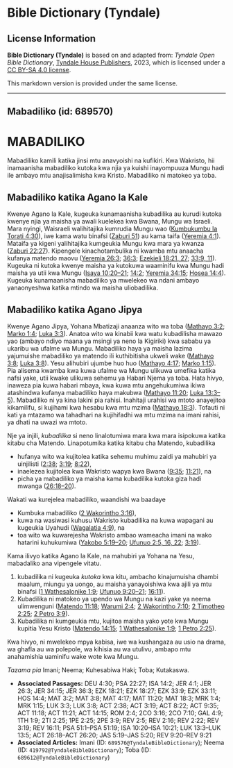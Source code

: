 # Bible Dictionary (Tyndale)

## License Information

**Bible Dictionary (Tyndale)** is based on and adapted from: _Tyndale Open Bible Dictionary_, [Tyndale House Publishers](https://tyndaleopenresources.com/), 2023, which is licensed under a [CC BY-SA 4.0 license](https://creativecommons.org/licenses/by-sa/4.0/legalcode.en).

This markdown version is provided under the same license.



--------------------------------

## Mabadiliko (id: 689570)

MABADILIKO
==========

Mabadiliko kamili katika jinsi mtu anavyoishi na kufikiri. Kwa Wakristo, hii inamaanisha mabadiliko kutoka kwa njia ya kuishi inayompuuza Mungu hadi ile ambayo mtu anajisalimisha kwa Kristo. Mabadiliko ni matokeo ya toba.

Mabadiliko katika Agano la Kale
-------------------------------

Kwenye Agano la Kale, kugeuka kunamaanisha kubadilika au kurudi kutoka kwenye njia ya maisha ya awali kuelekea kwa Bwana, Mungu wa Israeli. Mara nyingi, Waisraeli walihitajika kumrudia Mungu wao ([Kumbukumbu la Torati 4:30](https://ref.ly/Deut4:30)), iwe kama watu binafsi ([Zaburi 51](https://ref.ly/Ps51:1-Ps51:19)) au kama taifa ([Yeremia 4:1](https://ref.ly/Jer4:1)). Mataifa ya kigeni yalihitajika kumgeukia Mungu kwa mara ya kwanza ([Zaburi 22:27](https://ref.ly/Ps22:27)). Kipengele kinachotambulika ni kwamba mtu anaacha kufanya matendo maovu ([Yeremia 26:3](https://ref.ly/Jer26:3); [36:3](https://ref.ly/Jer36:3); [Ezekieli 18:21, 27](https://ref.ly/Ezek18:21,Ezek18:27); [33:9, 11](https://ref.ly/Ezek33:9,Ezek33:11)). Kugeuka ni kutoka kwenye maisha ya kutokuwa waaminifu kwa Mungu hadi maisha ya utii kwa Mungu ([Isaya 10:20–21](https://ref.ly/Isa10:20-Isa10:21); [14:2](https://ref.ly/Isa14:2); [Yeremia 34:15](https://ref.ly/Jer34:15); [Hosea 14:4](https://ref.ly/Hos14:4)). Kugeuka kunamaanisha mabadiliko ya mwelekeo wa ndani ambayo yanaonyeshwa katika mtindo wa maisha uliobadilika.

Mabadiliko katika Agano Jipya
-----------------------------

Kwenye Agano Jipya, Yohana Mbatizaji anaanza wito wa toba ([Mathayo 3:2](https://ref.ly/Matt3:2); [Marko 1:4](https://ref.ly/Mark1:4); [Luka 3:3](https://ref.ly/Luke3:3)). Anatoa wito wa kinabii kwa watu kubadilisha mawazo yao (ambayo ndiyo maana ya msingi ya neno la Kigiriki) kwa sababu ya ukaribu wa ufalme wa Mungu. Mabadiliko haya ya maisha lazima yajumuishe mabadiliko ya matendo ili kuthibitisha ukweli wake ([Mathayo 3:8](https://ref.ly/Matt3:8); [Luka 3:8](https://ref.ly/Luke3:8)). Yesu alihubiri ujumbe huo huo ([Mathayo 4:17](https://ref.ly/Matt4:17); [Marko 1:15](https://ref.ly/Mark1:15)). Pia alisema kwamba kwa kuwa ufalme wa Mungu ulikuwa umefika katika nafsi yake, utii kwake ulikuwa sehemu ya Habari Njema ya toba. Hata hivyo, inaweza pia kuwa habari mbaya, kwa kuwa mtu angehukumiwa ikiwa atashindwa kufanya mabadiliko haya makubwa ([Mathayo 11:20](https://ref.ly/Matt11:20); [Luka 13:3–5](https://ref.ly/Luke13:3-Luke13:5)). Mabadiliko ni ya kina lakini pia rahisi. Inahitaji urahisi wa mtoto anayejitoa kikamilifu, si kujihami kwa hesabu kwa mtu mzima ([Mathayo 18:3](https://ref.ly/Matt18:3)). Tofauti ni kati ya mtazamo wa tahadhari na kujihifadhi wa mtu mzima na imani rahisi, ya dhati na uwazi wa mtoto.

Nje ya injili, *kubadilika* si neno linalotumiwa mara kwa mara isipokuwa katika kitabu cha Matendo. Linapotumika katika kitabu cha Matendo, kubadilika

* hufanya wito wa kujitolea katika sehemu muhimu zaidi ya mahubiri ya uinjilisti ([2:38](https://ref.ly/Acts2:38); [3:19](https://ref.ly/Acts3:19); [8:22](https://ref.ly/Acts8:22)),
* inaelezea kujitolea kwa Wakristo wapya kwa Bwana ([9:35](https://ref.ly/Acts9:35); [11:21](https://ref.ly/Acts11:21)), na
* picha ya mabadiliko ya maisha kama kubadilika kutoka giza hadi mwanga ([26:18–20](https://ref.ly/Acts26:18-Acts26:20)).

Wakati wa kurejelea mabadiliko, waandishi wa baadaye

* Kumbuka mabadiliko ([2 Wakorintho 3:16](https://ref.ly/2Cor3:16)),
* kuwa na wasiwasi kuhusu Wakristo kubadilika na kuwa wapagani au kugeukia Uyahudi ([Wagalatia 4:9](https://ref.ly/Gal4:9)), na
* toa wito wa kuwarejesha Wakristo ambao wameacha imani na wako hatarini kuhukumiwa ([Yakobo 5:19–20](https://ref.ly/Jas5:19-Jas5:20); [Ufunuo 2:5, 16, 22](https://ref.ly/Rev2:5,Rev2:16,Rev2:22); [3:19](https://ref.ly/Rev3:19)).

Kama ilivyo katika Agano la Kale, na mahubiri ya Yohana na Yesu, mabadaliko ana vipengele vitatu.

1. kubadilika ni kugeuka *kutoka* kwa kitu, ambacho kinajumuisha dhambi maalum, miungu ya uongo, au maisha yanayoishiwa kwa ajili ya mtu binafsi ([1 Wathesalonike 1:9](https://ref.ly/1Thess1:9); [Ufunuo 9:20–21](https://ref.ly/Rev9:20-Rev9:21); [16:11](https://ref.ly/Rev16:11)).
2. Kubadilika ni matokeo ya upendo wa Mungu na kazi yake ya neema ulimwenguni ([Matendo 11:18](https://ref.ly/Acts11:18); [Warumi 2:4](https://ref.ly/Rom2:4); [2 Wakorintho 7:10](https://ref.ly/2Cor7:10); [2 Timotheo 2:25](https://ref.ly/2Tim2:25); [2 Petro 3:9](https://ref.ly/2Pet3:9)).
3. Kubadilika ni kumgeukia mtu, kujitoa maisha yako yote kwa Mungu kupitia Yesu Kristo ([Matendo 14:15](https://ref.ly/Acts14:15); [1 Wathesalonike 1:9](https://ref.ly/1Thess1:9); [1 Petro 2:25](https://ref.ly/1Pet2:25)).

Kwa hivyo, ni mwelekeo mpya kabisa, iwe wa kushangaza au usio na drama, wa ghafla au wa polepole, wa kihisia au wa utulivu, ambapo mtu anahamishia uaminifu wake wote kwa Mungu.

*Tazama pia* Imani; Neema; Kuhesabiwa Haki; Toba; Kutakaswa.

* **Associated Passages:** DEU 4:30; PSA 22:27; ISA 14:2; JER 4:1; JER 26:3; JER 34:15; JER 36:3; EZK 18:21; EZK 18:27; EZK 33:9; EZK 33:11; HOS 14:4; MAT 3:2; MAT 3:8; MAT 4:17; MAT 11:20; MAT 18:3; MRK 1:4; MRK 1:15; LUK 3:3; LUK 3:8; ACT 2:38; ACT 3:19; ACT 8:22; ACT 9:35; ACT 11:18; ACT 11:21; ACT 14:15; ROM 2:4; 2CO 3:16; 2CO 7:10; GAL 4:9; 1TH 1:9; 2TI 2:25; 1PE 2:25; 2PE 3:9; REV 2:5; REV 2:16; REV 2:22; REV 3:19; REV 16:11; PSA 51:1–PSA 51:19; ISA 10:20–ISA 10:21; LUK 13:3–LUK 13:5; ACT 26:18–ACT 26:20; JAS 5:19–JAS 5:20; REV 9:20–REV 9:21
* **Associated Articles:** Imani (ID: `689576@TyndaleBibleDictionary`); Neema (ID: `419792@TyndaleBibleDictionary`); Toba (ID: `689612@TyndaleBibleDictionary`)

